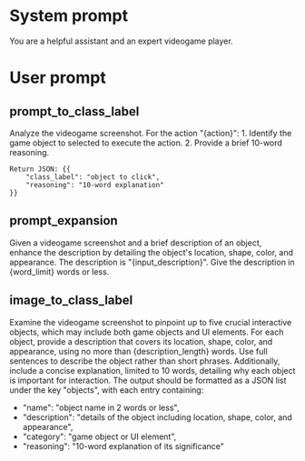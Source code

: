 # System prompt
You are a helpful assistant and an expert videogame player.

# User prompt
## prompt_to_class_label
Analyze the videogame screenshot. For the action "{action}":
    1. Identify the game object to selected to execute the action. 
    2. Provide a brief 10-word reasoning.
    
    Return JSON: {{
        "class_label": "object to click",
        "reasoning": "10-word explanation"
    }}

## prompt_expansion
Given a videogame screenshot and a brief description of an object, enhance the description by detailing the object's location, shape, color, and appearance. The description is "{input_description}". Give the description in {word_limit} words or less.


## image_to_class_label
Examine the videogame screenshot to pinpoint up to five crucial interactive objects, which may include both game objects and UI elements. For each object, provide a description that covers its location, shape, color, and appearance, using no more than {description_length} words. Use full sentences to describe the object rather than short phrases. Additionally, include a concise explanation, limited to 10 words, detailing why each object is important for interaction. The output should be formatted as a JSON list under the key "objects", with each entry containing:
- "name": "object name in 2 words or less",
- "description": "details of the object including location, shape, color, and appearance",
- "category": "game object or UI element",
- "reasoning": "10-word explanation of its significance"